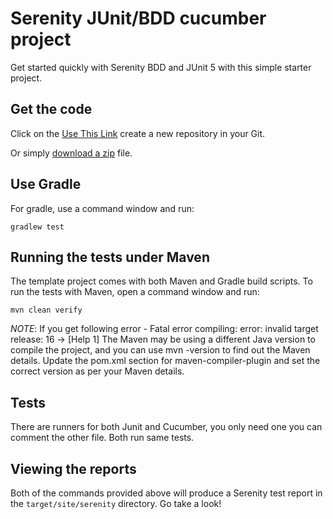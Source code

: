 # Serenity JUnit/BDD cucumber project

Get started quickly with Serenity BDD and JUnit 5 with this simple starter project. 

## Get the code

Click on the [Use This Link](https://github.com/<name>/<project>.git) create a new repository in your Git. 

Or simply [download a zip](https://github.com/<name>/<project>/archive/master.zip) file.

## Use Gradle

For gradle, use a command window and run:

    gradlew test

## Running the tests under Maven

The template project comes with both Maven and Gradle build scripts. To run the tests with Maven, open a command window and run:

    mvn clean verify

*NOTE*: If you get following error - Fatal error compiling: error: invalid target release: 16 -> [Help 1]
	The Maven may be using a different Java version to compile the project, and you can use mvn -version to find out the Maven details.
	Update the pom.xml section for maven-compiler-plugin and set the correct version as per your Maven details.
	
## Tests

There are runners for both Junit and Cucumber, you only need one you can comment the other file. Both run same tests. 

## Viewing the reports

Both of the commands provided above will produce a Serenity test report in the `target/site/serenity` directory. Go take a look!
